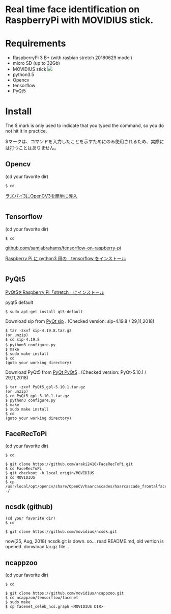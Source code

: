 Real time face identification on RaspberryPi with MOVIDIUS stick.
====

# Requirements
- RaspberryPi 3 B+ (with rasbian stretch 20180629 model)
- micro SD (up to 32Gb)
- MOVIDIUS stick
<a href="https://developer.movidius.com/"><img src="https://ncsuploads.movidius.com/images/made/images/remote/http_ncsuploads.movidius.com/general/95b5762864eba21d410dbe1ac7c6f3de/Buy_page_image_1000_474_85.jpg"></a>
- python3.5
- Opencv
- tensorflow
- PyQt5

# Install
The $ mark is only used to indicate that you typed the command, so you do not hit it in practice.

$マークは、コマンドを入力したことを示すためにのみ使用されるため、実際には打つことはありません。
## Opencv
(cd your favorite dir)
```shell
$ cd
```
<a href="https://qiita.com/mt08/items/e8e8e728cf106ac83218">ラズパイ3にOpenCV3を簡単に導入</a>
```shell
```

## Tensorflow
(cd your favorite dir)
```shell
$ cd
```
<a href="https://github.com/samjabrahams/tensorflow-on-raspberry-pi">github.com/samjabrahams/tensorflow-on-raspberry-pi</a>

<a href="https://qiita.com/ekzemplaro/items/553db4c229632af79607">Raspberry Pi に python3 用の　tensorflow をインストール</a>
```shell
```

## PyQt5
 <a href="https://tomosoft.jp/design/?p=10991">PyQt5をRaspberry Pi「stretch」にインストール</a>
 
pyqt5 default
```shell
$ sudo apt-get install qt5-default
```

Download sip from <a href="https://sourceforge.net/projects/pyqt/files/sip/">PyQt sip</a> . 
(Checked version: sip-4.19.8 / 29,11,2018)
```shell
$ tar -zxvf sip-4.19.8.tar.gz
(or unzip)
$ cd sip-4.19.8
$ python3 configure.py　
$ make
$ sudo make install
$ cd
(goto your working directory)
```

Download PyQt5 from <a href="https://sourceforge.net/projects/pyqt/files/PyQt5/">PyQt PyQt5</a> . 
(Checked version: PyQt-5.10.1 / 29,11,2018)
```shell
$ tar -zxvf PyQt5_gpl-5.10.1.tar.gz
(or unzip)
$ cd PyQt5_gpl-5.10.1.tar.gz
$ python3 configure.py
$ make
$ sudo make install
$ cd
(goto your working directory)
```


## FaceRecToPi
(cd your favorite dir)
```shell
$ cd
```
```shell
$ git clone https://github.com/araki2410/FaceRecToPi.git
$ cd FaceRecToPi
$ git checkout -b local origin/MOVIDIUS
$ cd MOVIDIUS
$ cp /usr/local/opt/opencv/share/OpenCV/haarcascades/haarcascade_frontalface_alt2.xml ./
```


## ncsdk (github)
```shell
(cd your favorite dir)
$ cd
```
```shell
$ git clone https://github.com/movidius/ncsdk.git
```

now(25, Aug, 2018) ncsdk.git is down. so...
read README.md, old vertion is opened. donwload tar.gz file...

## ncappzoo
(cd your favorite dir)
```shell
$ cd
```
```shell
$ git clone https://github.com/movidius/ncappzoo.git
$ cd ncappzoo/tensorflow/facenet
$ sudo make
$ cp facenet_celeb_ncs.graph <MOVIDIUS DIR>
```
